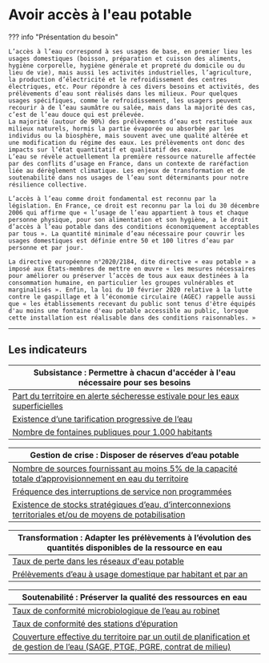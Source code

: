 # Avoir accès à l'eau potable

??? info "Présentation du besoin"

    L’accès à l’eau correspond à ses usages de base, en premier lieu les usages domestiques (boisson, préparation et cuisson des aliments, hygiène corporelle, hygiène générale et propreté du domicile ou du lieu de vie), mais aussi les activités industrielles, l’agriculture, la production d’électricité et le refroidissement des centres électriques, etc. Pour répondre à ces divers besoins et activités, des prélèvements d’eau sont réalisés dans les milieux. Pour quelques usages spécifiques, comme le refroidissement, les usagers peuvent recourir à de l’eau saumâtre ou salée, mais dans la majorité des cas, c’est de l’eau douce qui est prélevée.
    La majorité (autour de 90%) des prélèvements d’eau est restituée aux milieux naturels, hormis la partie évaporée ou absorbée par les individus ou la biosphère, mais souvent avec une qualité altérée et une modification du régime des eaux. Les prélèvements ont donc des impacts sur l’état quantitatif et qualitatif des eaux.
    L’eau se révèle actuellement la première ressource naturelle affectée par des conflits d’usage en France, dans un contexte de raréfaction liée au dérèglement climatique. Les enjeux de transformation et de soutenabilité dans nos usages de l’eau sont déterminants pour notre résilience collective. 
    
    L’accès à l’eau comme droit fondamental est reconnu par la législation. En France, ce droit est reconnu par la loi du 30 décembre 2006 qui affirme que « l’usage de l’eau appartient à tous et chaque personne physique, pour son alimentation et son hygiène, a le droit d’accès à l’eau potable dans des conditions économiquement acceptables par tous ». La quantité minimale d’eau nécessaire pour couvrir les usages domestiques est définie entre 50 et 100 litres d’eau par personne et par jour.
    
    La directive européenne n°2020/2184, dite directive « eau potable » a imposé aux États-membres de mettre en œuvre « les mesures nécessaires pour améliorer ou préserver l’accès de tous aux eaux destinées à la consommation humaine, en particulier les groupes vulnérables et marginalisés ». Enfin, la loi du 10 février 2020 relative à la lutte contre le gaspillage et à l’économie circulaire (AGEC) rappelle aussi que « les établissements recevant du public sont tenus d'être équipés d'au moins une fontaine d'eau potable accessible au public, lorsque cette installation est réalisable dans des conditions raisonnables. »

---

## Les indicateurs

| **Subsistance** : Permettre à chacun d'accéder à l'eau nécessaire pour ses besoins | 
|---|
| [Part du territoire en alerte sécheresse estivale pour les eaux superficielles](https://konsilion.github.io/diag360/pages/indicateurs/vitaux/acces_eau/indicateur_1/) |
| [Existence d’une tarification progressive de l’eau](#) |
| [Nombre de fontaines publiques pour 1.000 habitants](#) |

| **Gestion de crise** : Disposer de réserves d’eau potable | 
|---|
| [Nombre de sources fournissant au moins 5% de la capacité totale d’approvisionnement en eau du territoire](#) |
| [Fréquence des interruptions de service non programmées](#) |
| [Existence de stocks stratégiques d’eau, d’interconnexions territoriales et/ou de moyens de potabilisation](#) |

| **Transformation** : Adapter les prélèvements à l’évolution des quantités disponibles de la ressource en eau | 
|---|
| [Taux de perte dans les réseaux d'eau potable](#) |
| [Prélèvements d’eau à usage domestique par habitant et par an](#) |

| **Soutenabilité** : Préserver la qualité des ressources en eau | 
|---|
| [Taux de conformité microbiologique de l’eau au robinet](#) |
| [Taux de conformité des stations d’épuration](#) |
| [Couverture effective du territoire par un outil de planification et de gestion de l’eau (SAGE, PTGE, PGRE, contrat de milieu)](#) |



